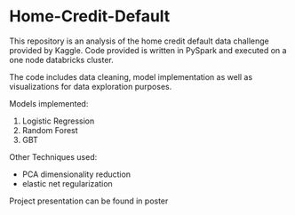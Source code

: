 # Home-Credit-Default
This repository is an analysis of the home credit default data challenge provided by Kaggle. Code provided is written in PySpark and executed on a one node databricks cluster.

The code includes data cleaning, model implementation as well as visualizations for data exploration purposes. 

Models implemented:

1) Logistic Regression 
2) Random Forest 
3) GBT

Other Techniques used:
- PCA dimensionality reduction
- elastic net regularization


Project presentation can be found in poster




